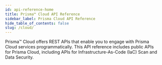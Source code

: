 ```yaml
---
id: api-reference-home
title: Prisma™ Cloud API Reference
sidebar_label: Prisma Cloud API Reference
hide_table_of_contents: false
slug: /cloud/
---
```


Prisma™ Cloud offers REST APIs that enable you to engage with Prisma Cloud services programmatically. This API reference includes public APIs for Prisma Cloud, including APIs for Infrastructure-As-Code (IaC) Scan and Data Security.
